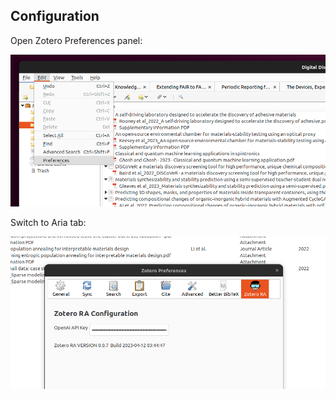 ## Configuration

Open Zotero Preferences panel:

![Open preferences panel](../assets/screenshots/2023-04-12-03-54-39.png)

Switch to Aria tab:

![Open preferences panel](../assets/screenshots/2023-04-12-03-55-52.png)
